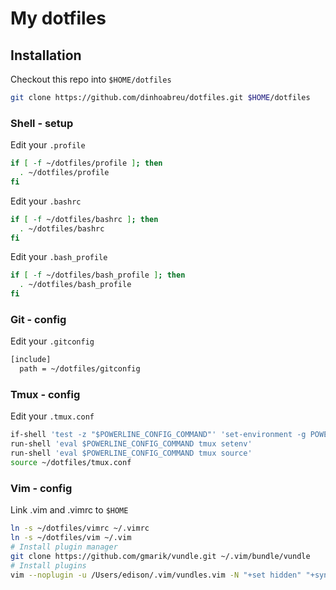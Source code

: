 # My dotfiles

## Installation

Checkout this repo into `$HOME/dotfiles`
```bash
git clone https://github.com/dinhoabreu/dotfiles.git $HOME/dotfiles
```

### Shell - setup

Edit your `.profile`
```bash
if [ -f ~/dotfiles/profile ]; then
  . ~/dotfiles/profile
fi
```

Edit your `.bashrc`
```bash
if [ -f ~/dotfiles/bashrc ]; then
  . ~/dotfiles/bashrc
fi
```

Edit your `.bash_profile`
```bash
if [ -f ~/dotfiles/bash_profile ]; then
  . ~/dotfiles/bash_profile
fi
```

### Git - config

Edit your `.gitconfig`
```bash
[include]
  path = ~/dotfiles/gitconfig
```

### Tmux - config

Edit your `.tmux.conf`
```bash
if-shell 'test -z "$POWERLINE_CONFIG_COMMAND"' 'set-environment -g POWERLINE_CONFIG_COMMAND powerline-config'
run-shell 'eval $POWERLINE_CONFIG_COMMAND tmux setenv'
run-shell 'eval $POWERLINE_CONFIG_COMMAND tmux source'
source ~/dotfiles/tmux.conf
```

### Vim - config

Link .vim and .vimrc to `$HOME`
```bash
ln -s ~/dotfiles/vimrc ~/.vimrc
ln -s ~/dotfiles/vim ~/.vim
# Install plugin manager
git clone https://github.com/gmarik/vundle.git ~/.vim/bundle/vundle
# Install plugins
vim --noplugin -u /Users/edison/.vim/vundles.vim -N "+set hidden" "+syntax on" +BundleClean +BundleInstall +qall
```
